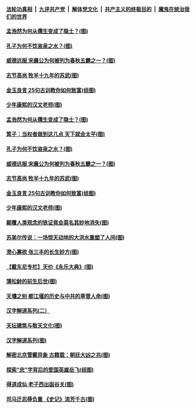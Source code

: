 

####  [法轮功真相](../../../../basic/blob/master/README.md?t=08041502) &nbsp;|&nbsp; [九评共产党](../../../../9ping.md/blob/master/README.md?t=08041502) &nbsp;|&nbsp; [解体党文化](../../../../jtdwh.md/blob/master/README.md?t=08041502)  &nbsp;|&nbsp; [共产主义的终极目的](../../../../gczydzjmd.md/blob/master/README.md?t=08041502) &nbsp;|&nbsp; [魔鬼在统治我们的世界](../../../../mgztzwmdsj.md/blob/master/README.md?t=08041502) 

#### [孟浩然为何从儒生变成了隐士？(图)](../pages/p7/941642.md?t=08041502) 

#### [孔子为何不饮盗泉之水？(图)](../pages/p7/941719.md?t=08041502) 

#### [威德远服 宋襄公为何被列为春秋五霸之一？(图)](../pages/p7/941629.md?t=08041502) 

#### [志节高尚 牧羊十九年的苏武(图)](../pages/p7/941631.md?t=08041502) 

#### [金玉良言 25句古训教你如何致富(组图)](../pages/p7/941605.md?t=08041502) 

#### [少年康熙的汉文老师(图)](../pages/p7/941559.md?t=08041502) 

#### [孟浩然为何从儒生变成了隐士？(图)](../pages/p7/941642.md?t=08041502) 

#### [箕子：当权者做到这几点 天下就会太平(图)](../pages/p7/941745.md?t=08041502) 

#### [孔子为何不饮盗泉之水？(图)](../pages/p7/941719.md?t=08041502) 

#### [威德远服 宋襄公为何被列为春秋五霸之一？(图)](../pages/p7/941629.md?t=08041502) 

#### [志节高尚 牧羊十九年的苏武(图)](../pages/p7/941631.md?t=08041502) 

#### [金玉良言 25句古训教你如何致富(组图)](../pages/p7/941605.md?t=08041502) 

#### [少年康熙的汉文老师(图)](../pages/p7/941559.md?t=08041502) 

#### [颠覆人类观念的铁证竟会莫名其妙地消失(图)](../pages/p7/941352.md?t=08041502) 

#### [苏美尔传说：一场惊天动地的大洪水重塑了人间(图)](../pages/p7/941451.md?t=08041502) 

#### [澄心寡欲 张三丰的长生妙方(图)](../pages/p7/941056.md?t=08041502) 

#### [【戴东尼专栏】天价《永乐大典》(图)](../pages/p7/940714.md?t=08041502) 

#### [蒲松龄的前生后世(图)](../pages/p7/941350.md?t=08041502) 

#### [天壤之别 都江堰的历史与中共的草菅人命(图)](../pages/p7/941301.md?t=08041502) 

#### [汉字解道系列(二）](../pages/p7/941076.md?t=08041502) 

#### [天坛建筑与敬天文化(图)](../pages/p7/941308.md?t=08041502) 

#### [汉字解道系列(图)](../pages/p7/940996.md?t=08041502) 

#### [解密北京雪霰异象 古籍载：朝廷大凶之兆(图)](../pages/p7/941293.md?t=08041502) 

#### [探索“忠”字背后的爱国英雄岳飞(组图)](../pages/p7/941158.md?t=08041502) 

#### [得道成仙 老子西出函谷关(图)](../pages/p7/941055.md?t=08041502) 

#### [司马迁忍辱负重 《史记》流芳千古(图)](../pages/p7/940847.md?t=08041502) 

